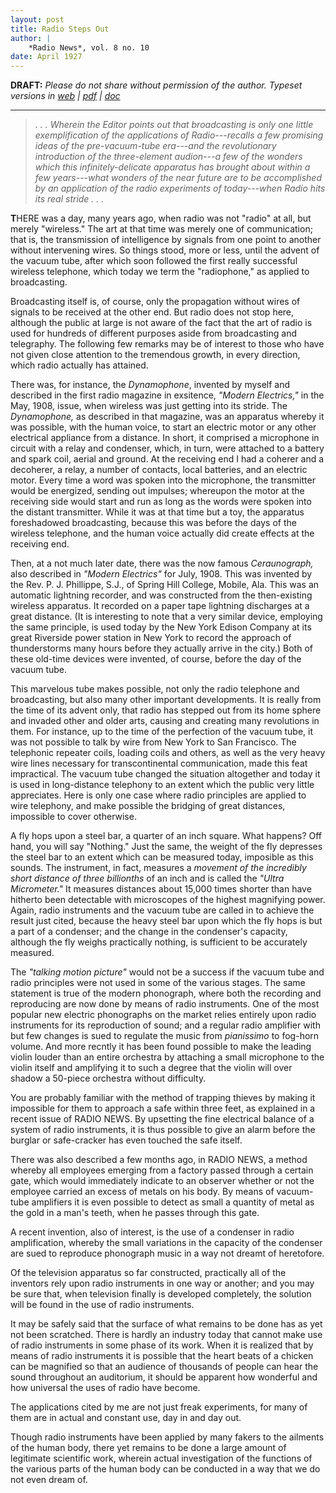 ```yaml
---
layout: post
title: Radio Steps Out
author: |
    *Radio News*, vol. 8 no. 10
date: April 1927
---
```


**DRAFT:** *Please do not share without permission of the author. Typeset versions in  [web](http://gernsback.wythoff.net/192704_radio_steps_out.html) \| [pdf](https://github.com/gwijthoff/perversity_of_things/blob/master/typeset_drafts/192704_radio_steps_out.pdf?raw=true) \| [doc](https://github.com/gwijthoff/perversity_of_things/blob/master/typeset_drafts/192704_radio_steps_out.docx)*

* * * * * * * * 

> *. . . Wherein the Editor points out that broadcasting is only one little exemplification of the applications of Radio---recalls a few promising ideas of the pre-vacuum-tube era---and the revolutionary introduction of the three-element audion---a few of the wonders which this infinitely-delicate apparatus has brought about within a few years---what wonders of the near future are to be accomplished by an application of the radio experiments of today---when Radio hits its real stride . . .*

**T**HERE was a day, many years ago, when radio was not "radio" at all, but merely "wireless."  The art at that time was merely one of communication; that is, the transmission of intelligence by signals from one point to another without intervening wires.  So things stood, more or less, until the advent of the vacuum tube, after which soon followed the first really successful wireless telephone, which today we term the "radiophone," as applied to broadcasting.

Broadcasting itself is, of course, only the propagation without wires of signals to be received at the other end.  But radio does not stop here, although the public at large is not aware of the fact that the art of radio is used for hundreds of different purposes aside from broadcasting and telegraphy.  The following few remarks may be of interest to those who have not given close attention to the tremendous growth, in every direction, which radio actually has attained.

There was, for instance, the *Dynamophone*, invented by myself and described in the first radio magazine in exsitence, *"Modern Electrics,"* in the May, 1908, issue, when wireless was just getting into its stride.  The *Dynamophone,* as described in that magazine, was an apparatus whereby it was possible, with the human voice, to start an electric motor or any other electrical appliance from a distance.  In short, it comprised a microphone in circuit with a relay and condenser, which, in turn, were attached to a battery and spark coil, aerial and ground.  At the receiving end I had a coherer and a decoherer, a relay, a number of contacts, local batteries, and an electric motor.  Every time a word was spoken into the microphone, the transmitter would be energized, sending out impulses; whereupon the motor at the receiving side would start and run as long as the words were spoken into the distant transmitter.  While it was at that time but a toy, the apparatus foreshadowed broadcasting, because this was before the days of the wireless telephone, and the human voice actually did create effects at the receiving end.

Then, at a not much later date, there was the now famous *Ceraunograph,* also described in *"Modern Electrics"* for July, 1908.  This was invented by the Rev. P. J. Phillippe, S.J., of Spring Hill College, Mobile, Ala.  This was an automatic lightning recorder, and was constructed from the then-existing wireless apparatus.  It recorded on a paper tape lightning discharges at a great distance.  (It is interesting to note that a very similar device, employing the same principle, is used today by the New York Edison Company at its great Riverside power station in New York to record the approach of thunderstorms many hours before they actually arrive in the city.)  Both of these old-time devices were invented, of course, before the day of the vacuum tube.

This marvelous tube makes possible, not only the radio telephone and broadcasting, but also many other important developments.  It is really from the time of its advent only, that radio has stepped out from its home sphere and invaded other and older arts, causing and creating many revolutions in them.  For instance, up to the time of the perfection of the vacuum tube, it was not possible to talk by wire from New York to San Francisco.  The telephonic repeater coils, loading coils and others, as well as the very heavy wire lines necessary for transcontinental communication, made this feat impractical.  The vacuum tube changed the situation altogether and today it is used in long-distance telephony to an extent which the public very little appreciates.  Here is only one case where radio principles are applied to wire telephony, and make possible the bridging of great distances, impossible to cover otherwise.

A fly hops upon a steel bar, a quarter of an inch square.  What happens?  Off hand, you will say "Nothing."  Just the same, the weight of the fly depresses the steel bar to an extent which can be measured today, imposible as this sounds.  The instrument, in fact, measures a *movement of the incredibly short distance of three billionths* of an inch and is called the *"Ultra Micrometer."*  It measures distances about 15,000 times shorter than have hitherto been detectable with microscopes of the highest magnifying power.  Again, radio instruments and the vacuum tube are called in to achieve the result just cited, because the heavy steel bar upon which the fly hops is but a part of a condenser; and the change in the condenser's capacity, although the fly weighs practically nothing, is sufficient to be accurately measured.

The *"talking motion picture"* would not be a success if the vacuum tube and radio principles were not used in some of the various stages.  The same statement is true of the modern phonograph, where both the recording and reproducing are now done by means of radio instruments.  One of the most popular new electric phonographs on the market relies entirely upon radio instruments for its reproduction of sound; and a regular radio amplifier with but few changes is sued to regulate the music from *pianissimo* to fog-horn volume.  And more recntly it has been found possible to make the leading violin louder than an entire orchestra by attaching a small microphone to the violin itself and amplifying it to such a degree that the violin will over shadow a 50-piece orchestra without difficulty.

You are probably familiar with the method of trapping thieves by making it impossible for them to approach a safe within three feet, as explained in a recent issue of RADIO NEWS.  By upsetting the fine electrical balance of a system of radio instruments, it is thus possible to give an alarm before the burglar or safe-cracker has even touched the safe itself.

There was also described a few months ago, in RADIO NEWS, a method whereby all employees emerging from a factory passed through a certain gate, which would immediately indicate to an observer whether or not the employee carried an excess of metals on his body.  By means of vacuum-tube amplifiers it is even possible to detect as small a quantity of metal as the gold in a man's teeth, when he passes through this gate.

A recent invention, also of interest, is the use of a condenser in radio amplification, whereby the small variations in the capacity of the condenser are sued to reproduce phonograph music in a way not dreamt of heretofore.

Of the television apparatus so far constructed, practically all of the inventors rely upon radio instruments in one way or another; and you may be sure that, when television finally is developed completely, the solution will be found in the use of radio instruments.

It may be safely said that the surface of what remains to be done has as yet not been scratched.  There is hardly an industry today that cannot make use of radio instruments in some phase of its work.  When it is realized that by means of radio instruments it is possible that the heart beats of a chicken can be magnified so that an audience of thousands of people can hear the sound throughout an auditorium, it should be apparent how wonderful and how universal the uses of radio have become.

The applications cited by me are not just freak experiments, for many of them are in actual and constant use, day in and day out.

Though radio instruments have been applied by many fakers to the ailments of the human body, there yet remains to be done a large amount of legitimate scientific work, wherein actual investigation of the functions of the various parts of the human body can be conducted in a way that we do not even dream of.